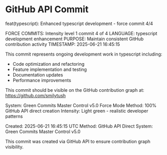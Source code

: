# GitHub API Commit

feat(typescript): Enhanced typescript development - force commit 4/4

FORCE COMMITS: Intensity level 1 commit 4 of 4
LANGUAGE: typescript development enhancement
PURPOSE: Maintain consistent GitHub contribution activity
TIMESTAMP: 2025-06-21 16:45:15

This commit represents ongoing development work in typescript including:
- Code optimization and refactoring
- Feature implementation and testing
- Documentation updates
- Performance improvements

This commit should be visible on the GitHub contribution graph at:
https://github.com/smilytush

System: Green Commits Master Control v5.0 Force Mode
Method: 100% GitHub API direct creation
Intensity: Light green - realistic developer patterns

Created: 2025-06-21 16:45:15 UTC
Method: GitHub API Direct
System: Green Commits Master Control v5.0

This commit was created via GitHub API to ensure contribution graph visibility.
